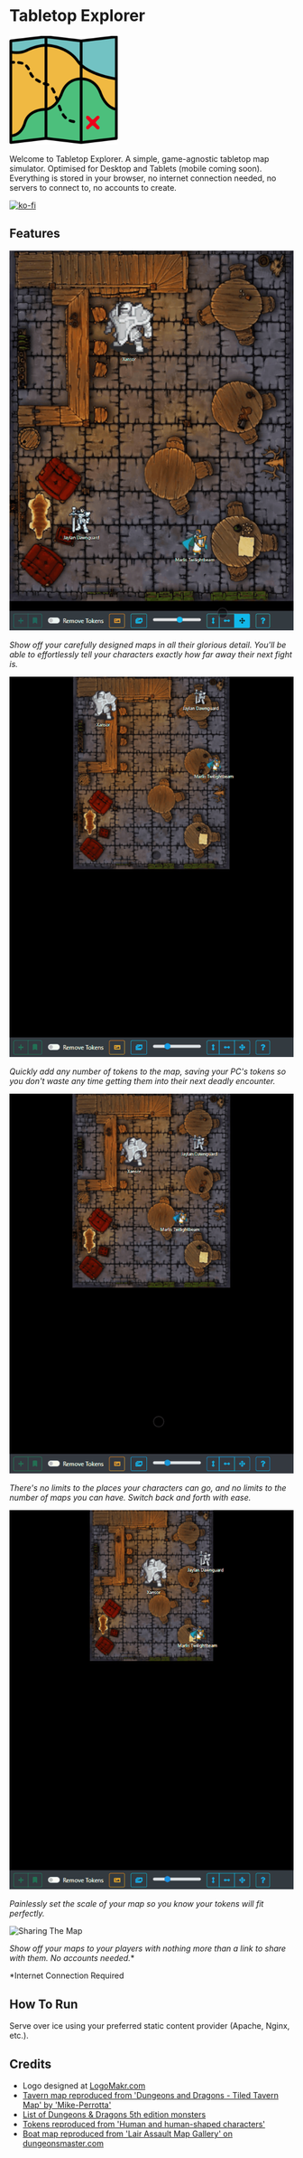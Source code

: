 # Tabletop Explorer

![Logo](images/android-chrome-192x192.png)

Welcome to Tabletop Explorer. A simple, game-agnostic tabletop map simulator.
Optimised for Desktop and Tablets (mobile coming soon). Everything is stored in
your browser, no internet connection needed, no servers to connect to, no 
accounts to create.

[![ko-fi](https://www.ko-fi.com/img/githubbutton_sm.svg)](https://ko-fi.com/christhebaron)

## Features

![Moving Tokens](images/moving.gif)

*Show off your carefully designed maps in all their glorious detail. You'll be
able to effortlessly tell your characters exactly how far away their next fight
is.*

![Adding Tokens](images/adding-tokens.gif)

*Quickly add any number of tokens to the map, saving your PC's tokens so you 
don't waste any time getting them into their next deadly encounter.*

![Adding New Scene](images/adding-scene.gif)

*There's no limits to the places your characters can go, and no limits to the 
number of maps you can have. Switch back and forth with ease.*

![Setting Map Scale](images/sizing.gif)

*Painlessly set the scale of your map so you know your tokens will fit 
perfectly.*

![Sharing The Map](images/sharing.gif)

*Show off your maps to your players with nothing more than a link to share with
 them. No accounts needed.** 

*Internet Connection Required

## How To Run

Serve over ice using your preferred static content provider (Apache, Nginx, etc.).

## Credits

- Logo designed at [LogoMakr.com](https://logomakr.com/)
- [Tavern map reproduced from 'Dungeons and Dragons - Tiled Tavern Map' by 'Mike-Perrotta'](https://www.deviantart.com/mike-perrotta/art/Dungeons-and-Dragons-Tiled-Tavern-Map-584588937)
- [List of Dungeons & Dragons 5th edition monsters](https://dungeonsdragons.fandom.com/wiki/List_of_Dungeons_%26_Dragons_5th_edition_monsters)
- [Tokens reproduced from 'Human and human-shaped characters'](https://imgur.com/a/iOCnr#0)
- [Boat map reproduced from 'Lair Assault Map Gallery' on dungeonsmaster.com](http://dungeonsmaster.com/2012/10/lair-assault-map-gallery/)
